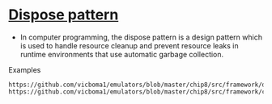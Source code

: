 [Dispose pattern](http://en.wikipedia.org/wiki/Dispose_pattern)
=================

* In computer programming, the dispose pattern is a design pattern which is used to handle resource cleanup and prevent 
  resource leaks in runtime environments that use automatic garbage collection.

Examples
```
https://github.com/vicboma1/emulators/blob/master/chip8/src/framework/dispose/Disposable.java
https://github.com/vicboma1/emulators/blob/master/chip8/src/framework/core/AsyncTask.java
```

